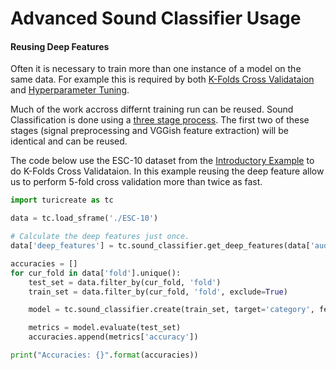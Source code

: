 # Advanced Sound Classifier Usage


#### Reusing Deep Features
Often it is necessary to train more than one instance of a model on the same data. For example this is required by both [K-Folds Cross Validataion](https://en.wikipedia.org/wiki/Cross-validation_(statistics)) and [Hyperparameter Tuning](https://en.wikipedia.org/wiki/Hyperparameter_optimization).

Much of the work accross differnt training run can be reused. Sound Classification is done using a [three stage process](how-it-works.md). The first two of these stages (signal preprocessing and VGGish feature extraction) will be identical and can be reused.

The code below use the ESC-10 dataset from the [Introductory Example](./README.md#introductory-example) to do K-Folds Cross Validataion. In this example reusing the deep feature allow us to perform 5-fold cross validation more than twice as fast.
```python
import turicreate as tc

data = tc.load_sframe('./ESC-10')

# Calculate the deep features just once.
data['deep_features'] = tc.sound_classifier.get_deep_features(data['audio'])

accuracies = []
for cur_fold in data['fold'].unique():
    test_set = data.filter_by(cur_fold, 'fold')
    train_set = data.filter_by(cur_fold, 'fold', exclude=True)

    model = tc.sound_classifier.create(train_set, target='category', feature='deep_features')

    metrics = model.evaluate(test_set)
    accuracies.append(metrics['accuracy'])

print("Accuracies: {}".format(accuracies))
```
